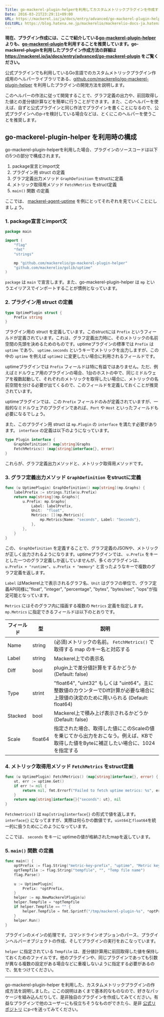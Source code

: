 ```yaml
---
Title: go-mackerel-plugin-helperを利用してカスタムメトリックプラグインを作成する
Date: 2016-03-21T23:29:11+09:00
URL: https://mackerel.io/ja/docs/entry/advanced/go-mackerel-plugin-helper
EditURL: https://blog.hatena.ne.jp/mackerelio/mackerelio-docs-ja.hatenablog.mackerel.io/atom/entry/10328537792368016809
---
```


**現在、プラグイン作成には、ここで紹介している[go-mackerel-plugin-helper](https://github.com/mackerelio/go-mackerel-plugin-helper)よりも、[go-mackerel-plugin](https://github.com/mackerelio/go-mackerel-plugin)を利用することを推奨しています。go-mackerel-pluginを利用したプラグイン作成方法の詳細は https://mackerel.io/ja/docs/entry/advanced/go-mackerel-plugin をご覧ください。**

公式プラグインでも利用しているGo言語でのカスタムメトリックプラグイン作成用のヘルパーライブラリである、[github.com/mackerelio/go-mackerel-plugin-helper](https://github.com/mackerelio/go-mackerel-plugin-helper) を利用したプラグインの開発方法を説明します。

このヘルパーの作法に従って開発することで、グラフ定義の出力や、前回取得した値との差分値計算などを簡単に行うことができます。また、このヘルパーを使えば、自ずと公式プラグインと同じ作法でプラグインを書くことになるので、公式プラグインへのp-rを検討している場合などは、とくにこのヘルパーを使うことを推奨します。

## go-mackerel-plugin-helper を利用時の構成

go-mackerel-plugin-helperを利用した場合、プラグインのソースコードは以下の5つの部分で構成されます。

1. package宣言とimport文
2. プラグイン用 struct の定義
3. グラフ定義出力メソッド `GraphDefinition` をstructに定義
4. メトリック取得用メソッド `FetchMetrics` をstruct定義
5. `main()` 関数 の定義

ここでは、 [mackerel-agent-uptime](https://github.com/mackerelio/mackerel-agent-plugins/tree/master/mackerel-plugin-uptime) を例にとってそれぞれを見ていくことにしましょう。

### 1. package宣言とimport文

```go
package main

import (
    "flag"
    "fmt"
    "strings"

    mp "github.com/mackerelio/go-mackerel-plugin-helper"
    "github.com/mackerelio/golib/uptime"
)
```

`package` は `main` で宣言します。また、go-mackerel-plugin-helper は `mp` というエイリアスでインポートすることが慣例となっています。

### 2. プラグイン用 struct の定義

```go
type UptimePlugin struct {
    Prefix string
}
```

プラグイン用の struct を定義しています。このstructには `Prefix` というフィールドが定義されています。これは、グラフ定義出力時に、そのメトリックの名前空間の先頭を決めるためのものです。uptimeプラグインの標準では `Prefix` は `uptime` であり、 `uptime.seconds` というキーでメトリックを出力しますが、この中の `uptime` を例えば `uptime2` に変更したい場合に利用されるフィールドです。

uptimeプラグインでは `Prefix` フィールドは特に有益ではありません。ただ、例えばミドルウェア用のプラグインの場合、1台のホストの中で、同じミドルウェアを複数起動して、それぞれのメトリックを取得したい場合に、メトリックの名前空間を分ける必要が出てくるので、このフィールドを定義しておくことが推奨されています。

uptimeプラグインでは、この `Prefix` フィールドのみが定義されていますが、一般的なミドルウェアのプラグインであれば、`Port` や `Host` といったフィールドも必要になるでしょう。

また、このプラグイン用 struct は `mp.Plugin` の `interface` を満たす必要があります。 `interface` の定義は以下のようになっています。

```go
type Plugin interface {
    GraphDefinition() map[string]Graphs
    FetchMetrics() (map[string]interface{}, error)
}
```

これらが、グラフ定義出力メソッドと、メトリック取得用メソッドです。

### 3. グラフ定義出力メソッド `GraphDefinition` をstructに定義

```go
func (u UptimePlugin) GraphDefinition() map[string](mp.Graphs) {
    labelPrefix := strings.Title(u.Prefix)
    return map[string](mp.Graphs){
        u.Prefix: mp.Graphs{
            Label: labelPrefix,
            Unit:  "float",
            Metrics: [](mp.Metrics){
                mp.Metrics{Name: "seconds", Label: "Seconds"},
            },
        },
    }
}
```

この、 `GraphDefinition` を定義することで、グラフ定義のJSONや、メトリックが正しく出力されるようになります。uptimeプラグインでは、 `u.Prefix` をキーとした一つのグラフ定義しか返していませんが、多くのプラグインは、 `u.Prefix + "runtime"`、`u.Prefix + "memory"` と言ったようなキーで複数のグラフ定義を返します。

`Label` はMackerel上で表示されるグラフ名、`Unit` はグラフの単位で、グラフ定義API同様に"float", "integer", "percentage", "bytes", "bytes/sec", "iops"が指定可能となっています。

`Metrics` にはそのグラフ内に描画する複数の `Metrics` 定義を指定します。 `mp.Metrics` に指定できるフィールドは以下のとおりです。

| フィールド | 型      | 説明  |
| ---------- | ------  | ----- |
| Name       | string  | (必須)メトリックの名前。 `FetchMetrics()` で取得する map のキー名と対応する |
| Label      | string  | Mackerel上での表示名                                                      |
| Diff       | bool    | plugin上で差分値計算をするかどうか (Default: false)                              |
| Type       | strint  | "float64", "uint32" もしくは "uint64"。主に整数値のカウンターでDiff計算が必要な場合に上限値の決定のために用いられる (Default: float64) |
| Stacked    | bool    | Mackerel上で積み上げ表示されるかどうか (Default: false)                          |
| Scale      | float64 | 指定された場合、取得した値にこのScaleの値を乗じてから出力をおこなう。例えば、KBで取得した値をByteに補正したい場合に、1024を指定する |

### 4. メトリック取得用メソッド `FetchMetrics` をstruct定義

```go
func (u UptimePlugin) FetchMetrics() (map[string]interface{}, error) {
    ut, err := uptime.Get()
    if err != nil {
        return nil, fmt.Errorf("Failed to fetch uptime metrics: %s", err)
    }
    return map[string]interface{}{"seconds": ut}, nil
}
```

`Fetchmetrics()` は `map[string]interface{}` の形式で値を返します。 `interface{}` になってますが、実際は何らかの数値です。`uint64`と`float64`を統一的に扱うためにこのようになっています。

ここでは、 `seconds` をキーに uptimeの値が格納されたmapを返しています。

### 5. `main()` 関数 の定義

```go
func main() {
    optPrefix := flag.String("metric-key-prefix", "uptime", "Metric key prefix")
    optTempfile := flag.String("tempfile", "", "Temp file name")
    flag.Parse()
    
    u := UptimePlugin{
        Prefix: *optPrefix,
    }
    helper := mp.NewMackerelPlugin(u)
    helper.Tempfile = *optTempfile
    if helper.Tempfile == "" {
        helper.Tempfile = fmt.Sprintf("/tmp/mackerel-plugin-%s", *optPrefix)
    }
    helper.Run()
}
```

プラグインのメインの処理です。コマンドラインオプションのパース、プラグインヘルパーオブジェクトの作成、そしてプラグインの実行をおこなっています。

`helper` に指定されている `Tempfile` は、差分値計算用に前回取得した値を保持しておくためのファイルです。他のプラグインや、同じプラグインであっても引数が異なる複数の設定がある場合などに重複しないように指定する必要があるので、気をつけてください。

---

go-mackerel-plugin-helper を利用した、カスタムメトリックプラグインの作成方法を説明しました。ここの説明はあくまで基本的なものなので、好きなパッケージを組み込んだりして、是非独自のプラグインを作成してみてください。有益なプラグインで他のユーザーにも役立ちそうなものができたら、是非 [公式リポジトリ](https://github.com/mackerelio/mackerel-agent-plugins) にp-rを送ってみてください。
